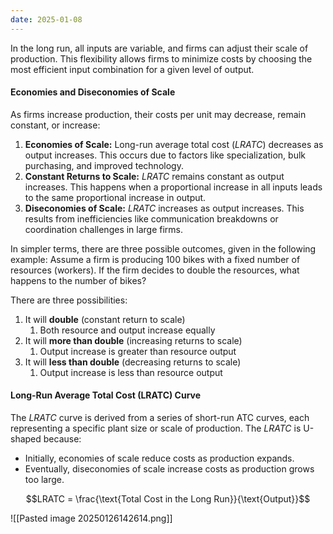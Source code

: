 ```yaml
---
date: 2025-01-08
---
```

In the long run, all inputs are variable, and firms can adjust their scale of production. This flexibility allows firms to minimize costs by choosing the most efficient input combination for a given level of output.
#### Economies and Diseconomies of Scale
As firms increase production, their costs per unit may decrease, remain constant, or increase:
1. **Economies of Scale:** Long-run average total cost ($LRATC$) decreases as output increases. This occurs due to factors like specialization, bulk purchasing, and improved technology.
2. **Constant Returns to Scale:** $LRATC$ remains constant as output increases. This happens when a proportional increase in all inputs leads to the same proportional increase in output.
3. **Diseconomies of Scale:** $LRATC$ increases as output increases. This results from inefficiencies like communication breakdowns or coordination challenges in large firms.

In simpler terms, there are three possible outcomes, given in the following example:
Assume a firm is producing 100 bikes with a fixed number of resources (workers). If the firm decides to double the resources, what happens to the number of bikes?

There are three possibilities:
1. It will **double** (constant return to scale)
	1. Both resource and output increase equally
2. It will **more than double** (increasing returns to scale)
	1. Output increase is greater than resource output
3. It will **less than double** (decreasing returns to scale)
	1. Output increase is less than resource output

#### Long-Run Average Total Cost (LRATC) Curve
The $LRATC$ curve is derived from a series of short-run ATC curves, each representing a specific plant size or scale of production. The $LRATC$ is U-shaped because:
- Initially, economies of scale reduce costs as production expands.
- Eventually, diseconomies of scale increase costs as production grows too large.

$$LRATC = \frac{\text{Total Cost in the Long Run}}{\text{Output}}$$

![[Pasted image 20250126142614.png]]